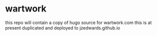 # wartwork
this repo will contain a copy of hugo source for wartwork.com
this is at present duplicated and deployed to jzedwards.github.io
